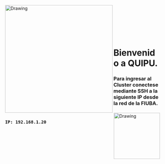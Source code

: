 <img src="http://materias.fi.uba.ar/6625/Images/FIUBA_ALTA.jpg" alt="Drawing" width="350px" align="left"/> 
<img src="http://etc.usf.edu/clipart/25400/25484/quipu_25484_md.gif" alt="Drawing" width="150px" align="right"/> 

<br><br><br><br><br>
# Bienvenido a QUIPU.

### Para ingresar al Cluster conectese mediante SSH a la siguiente IP desde la red de la FIUBA.<br><br>
### ```IP: 192.168.1.20 ```
